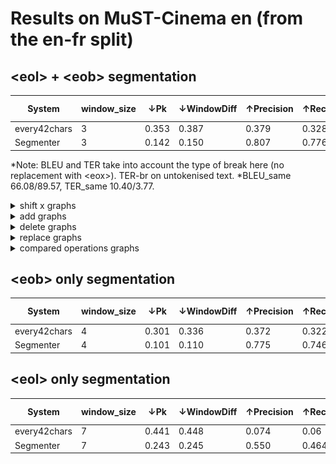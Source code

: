 # Results on MuST-Cinema en (from the en-fr split)

## \<eol> + \<eob> segmentation

| System       | window_size | ↓Pk    | ↓WindowDiff | ↑Precision | ↑Recall | ↑F1  | ↑BLEU |↓TER-br| ↑Len |
|--------------|-------------|--------|-------------|------------|---------|------|-------|-------|------|
| every42chars | 3           | 0.353  | 0.387       | 0.379      | 0.328   |0.352 | 63.81 | 12.59 | 100\%|
| Segmenter    | 3           | 0.142  | 0.150       | 0.807      | 0.776   |0.791 | 87.80 | 4.79  | 93\% |

*Note: BLEU and TER take into account the type of break here (no replacement with \<eox>). TER-br on untokenised text.
*BLEU_same 66.08/89.57, TER_same 10.40/3.77.

<details>
<summary>shift x graphs</summary>
<br>
  <p float="left">
    <img src="/figs/Pk_eox=f(p_shift).png" height="250" />
    <img src="/figs/WindowDiff_eox=f(p_shift).png" height="250" />
    <img src="/figs/Precision_eox=f(p_shift).png" height="250" />
    <img src="/figs/Recall_eox=f(p_shift).png" height="250" />
    <img src="/figs/F1_eox=f(p_shift).png" height="250" />
    <img src="/figs/BLEU_eox=f(p_shift).png" height="250" />
  </p>
</details>

<details>
<summary>add graphs</summary>
<br>
  <p float="left">
    <img src="/figs/(Pk,WindowDiff)_eox=f(p_add).png" height="250" />
    <img src="/figs/(Precision,Recall,F1)_eox=f(p_add).png" height="250" />
    <img src="/figs/BLEU_eox=f(p_add).png" height="250" />
  </p>
</details>

<details>
<summary>delete graphs</summary>
<br>
  <p float="left">
    <img src="/figs/(Pk,WindowDiff)_eox=f(p_delete).png" height="250" />
    <img src="/figs/(Precision,Recall,F1)_eox=f(p_delete).png" height="250" />
    <img src="/figs/BLEU_eox=f(p_delete).png" height="250" />
  </p>
</details>

<details>
<summary>replace graphs</summary>
<br>
  <p float="left">
    <img src="/figs/(Pk,WindowDiff)_eox=f(p_replace).png" height="250" />
    <img src="/figs/(Precision,Recall,F1)_eox=f(p_replace).png" height="250" />
    <img src="/figs/BLEU_eox=f(p_replace).png" height="250" />
  </p>
</details>

<details>
<summary>compared operations graphs</summary>
<br>
  <p float="left">
    <img src="/figs/WindowDiff_eox=f(p_operation).png" height="250" />
    <img src="/figs/F1_eox=f(p_operation).png" height="250" />
    <img src="/figs/BLEU_eox=f(p_operation).png" height="250" />
  </p>
</details>

  
## \<eob> only segmentation

| System       | window_size | ↓Pk    | ↓WindowDiff | ↑Precision | ↑Recall | ↑F1  | ↑BLEU |↓TER-br|
|--------------|-------------|--------|-------------|------------|---------|------|-------|-------|
| every42chars | 4           | 0.301  | 0.336       | 0.372      | 0.322   |0.345 | 78.05 | 7.84 |
| Segmenter    | 4           | 0.101  | 0.110       | 0.775      | 0.746   |0.761 | 94.19 | 2.07 |


## \<eol> only segmentation

| System       | window_size | ↓Pk    | ↓WindowDiff | ↑Precision | ↑Recall | ↑F1  | ↑BLEU |↓TER-br|
|--------------|-------------|--------|-------------|------------|---------|------|-------|-------|
| every42chars | 7           | 0.441  |  0.448      | 0.074      | 0.06    |0.066 | 75.02 | 8.15 |
| Segmenter    | 7           | 0.243  |  0.245      | 0.550      | 0.464   |0.503 | 86.39 | 4.34 |


